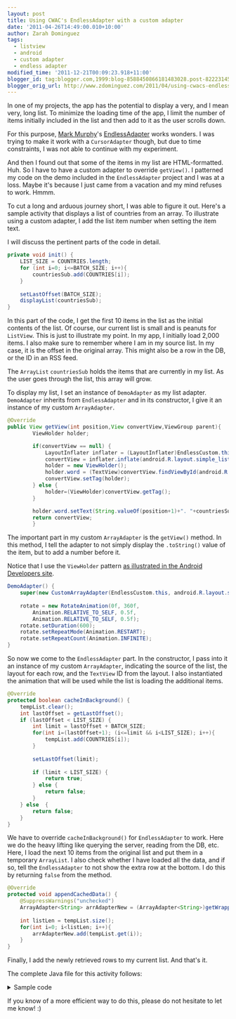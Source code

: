 ```yaml
---
layout: post
title: Using CWAC's EndlessAdapter with a custom adapter
date: '2011-04-26T14:49:00.010+10:00'
author: Zarah Dominguez
tags:
  - listview
  - android
  - custom adapter
  - endless adapter
modified_time: '2011-12-21T00:09:23.918+11:00'
blogger_id: tag:blogger.com,1999:blog-8588450866181483028.post-8222314515145947714
blogger_orig_url: http://www.zdominguez.com/2011/04/using-cwacs-endlessadapter-with-custom.html
---
```


In one of my projects, the app has the potential to display a very, and I mean very, long list. To minimize the loading time of the app, I limit the number of items initially included in the list and then add to it as the user scrolls down.

For this purpose, [Mark Murphy](http://commonsware.com/)'s [EndlessAdapter](https://github.com/commonsguy/cwac-endless) works wonders. I was trying to make it work with a `CursorAdapter` though, but due to time constraints, I was not able to continue with my experiment.

And then I found out that some of the items in my list are HTML-formatted. Huh. So I have to have a custom adapter to override `getView()`. I patterned my code on the demo included in the `EndlessAdapter` project and I was at a loss. Maybe it's because I just came from a vacation and my mind refuses to work. Hmmm.

To cut a long and arduous journey short, I was able to figure it out. Here's a sample activity that displays a list of countries from an array. To illustrate using a custom adapter, I add the list item number when setting the item text.

I will discuss the pertinent parts of the code in detail.

```java
private void init() {
    LIST_SIZE = COUNTRIES.length;
    for (int i=0; i<=BATCH_SIZE; i++){
        countriesSub.add(COUNTRIES[i]);
    }
    
    setLastOffset(BATCH_SIZE);
    displayList(countriesSub);
}
```

In this part of the code, I get the first 10 items in the list as the initial contents of the list. Of course, our current list is small and is peanuts for `ListView`. This is just to illustrate my point. In my app, I initially load 2,000 items. I also make sure to remember where I am in my source list. In my case, it is the offset in the original array. This might also be a row in the DB, or the ID in an RSS feed.

The `ArrayList` `countriesSub` holds the items that are currently in my list. As the user goes through the list, this array will grow.

To display my list, I set an instance of `DemoAdapter` as my list adapter. `DemoAdapter` inherits from `EndlessAdapter` and in its constructor, I give it an instance of my custom `ArrayAdapter`.

```java
@Override
public View getView(int position,View convertView,ViewGroup parent){
        ViewHolder holder;

        if(convertView == null) {
            LayoutInflater inflater = (LayoutInflater)EndlessCustom.this.getSystemService(Context.LAYOUT_INFLATER_SERVICE);
            convertView = inflater.inflate(android.R.layout.simple_list_item_1,null);
            holder = new ViewHolder();
            holder.word = (TextView)convertView.findViewById(android.R.id.text1);
            convertView.setTag(holder);
        } else {
            holder=(ViewHolder)convertView.getTag();
        }

        holder.word.setText(String.valueOf(position+1)+". "+countriesSub.get(position));
        return convertView;
        }
```

The important part in my custom `ArrayAdapter` is the `getView()` method. In this method, I tell the adapter to not simply display the `.toString()` value of the item, but to add a number before it.

Notice that I use the `ViewHolder` pattern [as illustrated in the Android Developers site](http://developer.android.com/resources/samples/ApiDemos/src/com/example/android/apis/view/List14.html).
```java
DemoAdapter() {
    super(new CustomArrayAdapter(EndlessCustom.this, android.R.layout.simple_list_item_1, android.R.id.text1, countriesSub));
    
    rotate = new RotateAnimation(0f, 360f, 
        Animation.RELATIVE_TO_SELF, 0.5f, 
        Animation.RELATIVE_TO_SELF, 0.5f);
    rotate.setDuration(600);
    rotate.setRepeatMode(Animation.RESTART);
    rotate.setRepeatCount(Animation.INFINITE);
}
```

So now we come to the `EndlessAdapter` part. In the constructor, I pass into it an instance of my custom `ArrayAdapter`, indicating the source of the list, the layout for each row, and the `TextView` ID from the layout. I also instantiated the animation that will be used while the list is loading the additional items.

```java
@Override
protected boolean cacheInBackground() {
    tempList.clear();
    int lastOffset = getLastOffset();
    if (lastOffset < LIST_SIZE) {
        int limit = lastOffset + BATCH_SIZE;
        for(int i=(lastOffset+1); (i<=limit && i<LIST_SIZE); i++){
            tempList.add(COUNTRIES[i]);
        } 
        
        setLastOffset(limit);
        
        if (limit < LIST_SIZE) {
            return true;
        } else {
            return false;
        }
    } else  {
        return false;
    }
}
```

We have to override `cacheInBackground()` for `EndlessAdapter` to work. Here we do the heavy lifting like querying the server, reading from the DB, etc. Here, I load the next 10 items from the original list and put them in a temporary `ArrayList`. I also check whether I have loaded all the data, and if so, tell the `EndlessAdapter` to not show the extra row at the bottom. I do this by returning `false` from the method.

```java
@Override
protected void appendCachedData() {
    @SuppressWarnings("unchecked")
    ArrayAdapter<String> arrAdapterNew = (ArrayAdapter<String>)getWrappedAdapter();
    
    int listLen = tempList.size();
    for(int i=0; i<listLen; i++){
        arrAdapterNew.add(tempList.get(i));
    }
}
```
Finally, I add the newly retrieved rows to my current list. And that's it.

The complete Java file for this activity follows:
<details>
<summary>Sample code</summary>

```java
package com.test.example;

import java.util.ArrayList;
import java.util.List;

import android.app.ListActivity;
import android.content.Context;
import android.os.Bundle;
import android.view.LayoutInflater;
import android.view.View;
import android.view.ViewGroup;
import android.view.animation.Animation;
import android.view.animation.RotateAnimation;
import android.widget.ArrayAdapter;
import android.widget.TextView;

import com.commonsware.cwac.endless.EndlessAdapter;

public class EndlessCustom extends ListActivity {

 static int LIST_SIZE;
 private int mLastOffset = 0;
 
 static final int BATCH_SIZE = 10;
 
 ArrayList&lt;String&gt; countriesSub = new ArrayList&lt;String&gt;();
 
 @Override
 public void onCreate(Bundle savedInstanceState) {
  super.onCreate(savedInstanceState);
  setContentView(R.layout.lib_activity_dictionary);
  init();
 }

 private void init() {
  LIST_SIZE = COUNTRIES.length;  
  for (int i=0; i&lt;=BATCH_SIZE; i++){
   countriesSub.add(COUNTRIES[i]);   
  }
  setLastOffset(BATCH_SIZE);
  displayList(countriesSub);
 }

 private void setLastOffset(int i) {
  mLastOffset = i;  
 }
 
 private int getLastOffset(){
  return mLastOffset;
 }

 private void displayList(ArrayList&lt;String&gt; countriesSub) {  
  setListAdapter(new DemoAdapter());
 }

 private class CustomArrayAdapter extends ArrayAdapter&lt;String&gt;{

  public CustomArrayAdapter(Context context, int resource,
    int textViewResourceId, List&lt;String&gt; objects) {
   super(context, resource, textViewResourceId, objects);
  }  

  @Override
  public View getView(int position, View convertView, ViewGroup parent) {

   ViewHolder holder;   

   if(convertView==null){
    LayoutInflater inflater = (LayoutInflater)
    EndlessCustom.this.getSystemService(Context.LAYOUT_INFLATER_SERVICE);
    convertView = inflater.inflate(android.R.layout.simple_list_item_1, null);
    holder = new ViewHolder();
    holder.word = (TextView)convertView.findViewById(android.R.id.text1);

    convertView.setTag(holder);
   } else{
    holder=(ViewHolder)convertView.getTag();
   }

   holder.word.setText(String.valueOf(position+1) + ". " + countriesSub.get(position));
   return convertView;
  }

  public class ViewHolder{
   public TextView word;        
  }  
 }

 class DemoAdapter extends EndlessAdapter {
  private RotateAnimation rotate=null;
  ArrayList&lt;String&gt; tempList = new ArrayList&lt;String&gt;();
  
  DemoAdapter() {
   super(new CustomArrayAdapter(EndlessCustom.this, 
     android.R.layout.simple_list_item_1, android.R.id.text1, countriesSub));

   rotate=new RotateAnimation(0f, 360f, Animation.RELATIVE_TO_SELF,
     0.5f, Animation.RELATIVE_TO_SELF,
     0.5f);
   rotate.setDuration(600);
   rotate.setRepeatMode(Animation.RESTART);
   rotate.setRepeatCount(Animation.INFINITE);
  }

  @Override
  protected View getPendingView(ViewGroup parent) {
   View row=getLayoutInflater().inflate(R.layout.row, null);

   View child=row.findViewById(android.R.id.text1);
   child.setVisibility(View.GONE);
   child=row.findViewById(R.id.throbber);
   child.setVisibility(View.VISIBLE);
   child.startAnimation(rotate);

   return(row);
  }

  @Override
  protected boolean cacheInBackground() {
   tempList.clear();
   int lastOffset = getLastOffset();
   if(lastOffset &lt; LIST_SIZE){
    int limit = lastOffset + BATCH_SIZE;
    for(int i=(lastOffset+1); (i&lt;=limit &amp;&amp; i&lt;LIST_SIZE); i++){
     tempList.add(COUNTRIES[i]);
    }    
    setLastOffset(limit);
    
    if(limit&lt;LIST_SIZE){
     return true;
    } else {
     return false;
    }
   } else  {
    return false;
   }
  }


  @Override
  protected void appendCachedData() {

   @SuppressWarnings("unchecked")
   ArrayAdapter&lt;String&gt; arrAdapterNew = (ArrayAdapter&lt;String&gt;)getWrappedAdapter();

   int listLen = tempList.size();
   for(int i=0; i&lt;listLen; i++){
    arrAdapterNew.add(tempList.get(i));
   }
  }
 }
 
 
 static final String[] COUNTRIES = new String[] {
        "Afghanistan", "Albania", "Algeria", "American Samoa", "Andorra", 
        "Angola", "Anguilla", "Antarctica", "Antigua and Barbuda", "Argentina",
        "Armenia", "Aruba", "Australia", "Austria", "Azerbaijan",
        "Bahrain", "Bangladesh", "Barbados", "Belarus", "Belgium",
        "Belize", "Benin", "Bermuda", "Bhutan", "Bolivia",
        "Bosnia and Herzegovina", "Botswana", "Bouvet Island", "Brazil", "British Indian Ocean Territory",
        "British Virgin Islands", "Brunei", "Bulgaria", "Burkina Faso", "Burundi",
        "Cote d'Ivoire", "Cambodia", "Cameroon", "Canada", "Cape Verde",
        "Cayman Islands", "Central African Republic", "Chad", "Chile", "China",
        "Christmas Island", "Cocos (Keeling) Islands", "Colombia", "Comoros", "Congo",
        "Cook Islands", "Costa Rica", "Croatia", "Cuba", "Cyprus", "Czech Republic",
        "Democratic Republic of the Congo", "Denmark", "Djibouti", "Dominica", "Dominican Republic",
        "East Timor", "Ecuador", "Egypt", "El Salvador", "Equatorial Guinea", "Eritrea",
        "Estonia", "Ethiopia", "Faeroe Islands", "Falkland Islands", "Fiji", "Finland",
        "Former Yugoslav Republic of Macedonia", "France", "French Guiana", "French Polynesia",
        "French Southern Territories", "Gabon", "Georgia", "Germany", "Ghana", "Gibraltar",
        "Greece", "Greenland", "Grenada", "Guadeloupe", "Guam", "Guatemala", "Guinea", "Guinea-Bissau",
        "Guyana", "Haiti", "Heard Island and McDonald Islands", "Honduras", "Hong Kong", "Hungary",
        "Iceland", "India", "Indonesia", "Iran", "Iraq", "Ireland", "Israel", "Italy", "Jamaica",
        "Japan", "Jordan", "Kazakhstan", "Kenya", "Kiribati", "Kuwait", "Kyrgyzstan", "Laos",
        "Latvia", "Lebanon", "Lesotho", "Liberia", "Libya", "Liechtenstein", "Lithuania", "Luxembourg",
        "Macau", "Madagascar", "Malawi", "Malaysia", "Maldives", "Mali", "Malta", "Marshall Islands",
        "Martinique", "Mauritania", "Mauritius", "Mayotte", "Mexico", "Micronesia", "Moldova",
        "Monaco", "Mongolia", "Montserrat", "Morocco", "Mozambique", "Myanmar", "Namibia",
        "Nauru", "Nepal", "Netherlands", "Netherlands Antilles", "New Caledonia", "New Zealand",
        "Nicaragua", "Niger", "Nigeria", "Niue", "Norfolk Island", "North Korea", "Northern Marianas",
        "Norway", "Oman", "Pakistan", "Palau", "Panama", "Papua New Guinea", "Paraguay", "Peru",
        "Philippines", "Pitcairn Islands", "Poland", "Portugal", "Puerto Rico", "Qatar",
        "Reunion", "Romania", "Russia", "Rwanda", "Sqo Tome and Principe", "Saint Helena",
        "Saint Kitts and Nevis", "Saint Lucia", "Saint Pierre and Miquelon",
        "Saint Vincent and the Grenadines", "Samoa", "San Marino", "Saudi Arabia", "Senegal",
        "Seychelles", "Sierra Leone", "Singapore", "Slovakia", "Slovenia", "Solomon Islands",
        "Somalia", "South Africa", "South Georgia and the South Sandwich Islands", "South Korea",
        "Spain", "Sri Lanka", "Sudan", "Suriname", "Svalbard and Jan Mayen", "Swaziland", "Sweden",
        "Switzerland", "Syria", "Taiwan", "Tajikistan", "Tanzania", "Thailand", "The Bahamas",
        "The Gambia", "Togo", "Tokelau", "Tonga", "Trinidad and Tobago", "Tunisia", "Turkey",
        "Turkmenistan", "Turks and Caicos Islands", "Tuvalu", "Virgin Islands", "Uganda",
        "Ukraine", "United Arab Emirates", "United Kingdom",
        "United States", "United States Minor Outlying Islands", "Uruguay", "Uzbekistan",
        "Vanuatu", "Vatican City", "Venezuela", "Vietnam", "Wallis and Futuna", "Western Sahara",
        "Yemen", "Yugoslavia", "Zambia", "Zimbabwe"
    };
}
```
</details>

  
If you know of a more efficient way to do this, please do not hesitate to let me know! :)